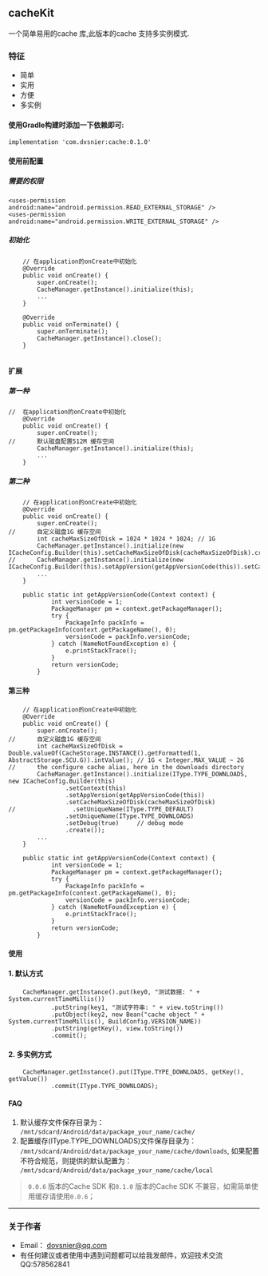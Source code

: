 ## cacheKit
一个简单易用的cache 库,此版本的cache 支持多实例模式.
 
### 特征
   - 简单
   - 实用
   - 方便
   - 多实例
   
#### 使用Gradle构建时添加一下依赖即可:
```
implementation 'com.dvsnier:cache:0.1.0'
```

#### 使用前配置
##### 需要的权限
```
<uses-permission android:name="android.permission.READ_EXTERNAL_STORAGE" />
<uses-permission android:name="android.permission.WRITE_EXTERNAL_STORAGE" />
```

##### 初始化
```
    // 在application的onCreate中初始化
    @Override
    public void onCreate() {
        super.onCreate();
        CacheManager.getInstance().initialize(this);
        ...
    }
    
    @Override
    public void onTerminate() {
        super.onTerminate();
        CacheManager.getInstance().close();
    }
    
```
#### 扩展
##### 第一种
```
//  在application的onCreate中初始化
    @Override
    public void onCreate() {
        super.onCreate();
//      默认磁盘配置512M 缓存空间
        CacheManager.getInstance().initialize(this);
        ...
    }
```
##### 第二种
```
    // 在application的onCreate中初始化
    @Override
    public void onCreate() {
        super.onCreate();
//      自定义磁盘1G 缓存空间
        int cacheMaxSizeOfDisk = 1024 * 1024 * 1024; // 1G
        CacheManager.getInstance().initialize(new ICacheConfig.Builder(this).setCacheMaxSizeOfDisk(cacheMaxSizeOfDisk).create());
//      CacheManager.getInstance().initialize(new ICacheConfig.Builder(this).setAppVersion(getAppVersionCode(this)).setCacheMaxSizeOfDisk(cacheMaxSizeOfDisk).create());
        ...
    }

    public static int getAppVersionCode(Context context) {
            int versionCode = 1;
            PackageManager pm = context.getPackageManager();
            try {
                PackageInfo packInfo = pm.getPackageInfo(context.getPackageName(), 0);
                versionCode = packInfo.versionCode;
            } catch (NameNotFoundException e) {
                e.printStackTrace();
            }
            return versionCode;
        }
```

#### 第三种
```
    // 在application的onCreate中初始化
    @Override
    public void onCreate() {
        super.onCreate();
//      自定义磁盘1G 缓存空间
        int cacheMaxSizeOfDisk = Double.valueOf(CacheStorage.INSTANCE().getFormatted(1, AbstractStorage.SCU.G)).intValue(); // 1G < Integer.MAX_VALUE ~ 2G
//      the configure cache alias, here in the downloads directory    
        CacheManager.getInstance().initialize(IType.TYPE_DOWNLOADS, new ICacheConfig.Builder(this)
                .setContext(this)
                .setAppVersion(getAppVersionCode(this))
                .setCacheMaxSizeOfDisk(cacheMaxSizeOfDisk)
//                .setUniqueName(IType.TYPE_DEFAULT)
                .setUniqueName(IType.TYPE_DOWNLOADS)
                .setDebug(true)     // debug mode
                .create());
        ...
    }

    public static int getAppVersionCode(Context context) {
            int versionCode = 1;
            PackageManager pm = context.getPackageManager();
            try {
                PackageInfo packInfo = pm.getPackageInfo(context.getPackageName(), 0);
                versionCode = packInfo.versionCode;
            } catch (NameNotFoundException e) {
                e.printStackTrace();
            }
            return versionCode;
        }
```

#### 使用
#### 1. 默认方式
```
    CacheManager.getInstance().put(key0, "测试数据: " + System.currentTimeMillis())
            .putString(key1, "测试字符串: " + view.toString())
            .putObject(key2, new Bean("cache object " + System.currentTimeMillis(), BuildConfig.VERSION_NAME))
            .putString(getKey(), view.toString())
            .commit();
```
#### 2. 多实例方式
```
    CacheManager.getInstance().put(IType.TYPE_DOWNLOADS, getKey(), getValue())
            .commit(IType.TYPE_DOWNLOADS);
```

#### FAQ
1. 默认缓存文件保存目录为： `/mnt/sdcard/Android/data/package_your_name/cache/`
2. 配置缓存(IType.TYPE_DOWNLOADS)文件保存目录为： `/mnt/sdcard/Android/data/package_your_name/cache/downloads`,
  如果配置不符合规范，则提供的默认配置为： `/mnt/sdcard/Android/data/package_your_name/cache/local`
  
> ```0.0.6``` 版本的Cache SDK 和```0.1.0``` 版本的Cache SDK 不兼容，如需简单使用缓存请使用```0.0.6```；
----
### 关于作者
* Email： <dovsnier@qq.com>
* 有任何建议或者使用中遇到问题都可以给我发邮件，欢迎技术交流QQ:578562841
